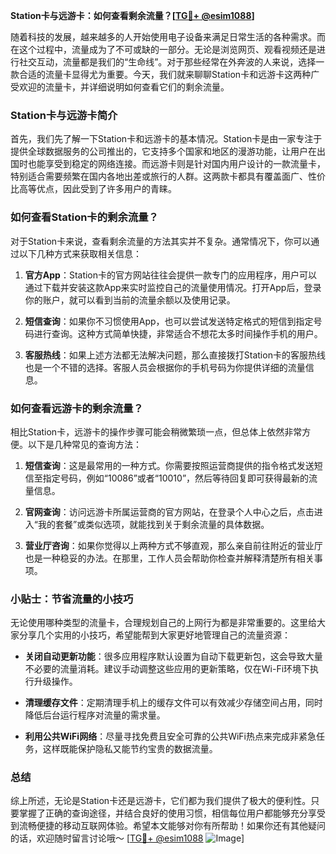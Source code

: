 **Station卡与远游卡：如何查看剩余流量？[[TG💪+ @esim1088](https://t.me/s/esim1088)]**

随着科技的发展，越来越多的人开始使用电子设备来满足日常生活的各种需求。而在这个过程中，流量成为了不可或缺的一部分。无论是浏览网页、观看视频还是进行社交互动，流量都是我们的“生命线”。对于那些经常在外奔波的人来说，选择一款合适的流量卡显得尤为重要。今天，我们就来聊聊Station卡和远游卡这两种广受欢迎的流量卡，并详细说明如何查看它们的剩余流量。

### Station卡与远游卡简介

首先，我们先了解一下Station卡和远游卡的基本情况。Station卡是由一家专注于提供全球数据服务的公司推出的，它支持多个国家和地区的漫游功能，让用户在出国时也能享受到稳定的网络连接。而远游卡则是针对国内用户设计的一款流量卡，特别适合需要频繁在国内各地出差或旅行的人群。这两款卡都具有覆盖面广、性价比高等优点，因此受到了许多用户的青睐。

### 如何查看Station卡的剩余流量？

对于Station卡来说，查看剩余流量的方法其实并不复杂。通常情况下，你可以通过以下几种方式来获取相关信息：

1. **官方App**：Station卡的官方网站往往会提供一款专门的应用程序，用户可以通过下载并安装这款App来实时监控自己的流量使用情况。打开App后，登录你的账户，就可以看到当前的流量余额以及使用记录。
   
2. **短信查询**：如果你不习惯使用App，也可以尝试发送特定格式的短信到指定号码进行查询。这种方式简单快捷，非常适合不想花太多时间操作手机的用户。

3. **客服热线**：如果上述方法都无法解决问题，那么直接拨打Station卡的客服热线也是一个不错的选择。客服人员会根据你的手机号码为你提供详细的流量信息。

### 如何查看远游卡的剩余流量？

相比Station卡，远游卡的操作步骤可能会稍微繁琐一点，但总体上依然非常方便。以下是几种常见的查询方法：

1. **短信查询**：这是最常用的一种方式。你需要按照运营商提供的指令格式发送短信至指定号码，例如“10086”或者“10010”，然后等待回复即可获得最新的流量信息。

2. **官网查询**：访问远游卡所属运营商的官方网站，在登录个人中心之后，点击进入“我的套餐”或类似选项，就能找到关于剩余流量的具体数据。

3. **营业厅咨询**：如果你觉得以上两种方式不够直观，那么亲自前往附近的营业厅也是一种稳妥的办法。在那里，工作人员会帮助你检查并解释清楚所有相关事项。

### 小贴士：节省流量的小技巧

无论使用哪种类型的流量卡，合理规划自己的上网行为都是非常重要的。这里给大家分享几个实用的小技巧，希望能帮到大家更好地管理自己的流量资源：

- **关闭自动更新功能**：很多应用程序默认设置为自动下载更新包，这会导致大量不必要的流量消耗。建议手动调整这些应用的更新策略，仅在Wi-Fi环境下执行升级操作。
  
- **清理缓存文件**：定期清理手机上的缓存文件可以有效减少存储空间占用，同时降低后台运行程序对流量的需求量。

- **利用公共WiFi网络**：尽量寻找免费且安全可靠的公共WiFi热点来完成非紧急任务，这样既能保护隐私又能节约宝贵的数据流量。

### 总结

综上所述，无论是Station卡还是远游卡，它们都为我们提供了极大的便利性。只要掌握了正确的查询途径，并结合良好的使用习惯，相信每位用户都能够充分享受到流畅便捷的移动互联网体验。希望本文能够对你有所帮助！如果你还有其他疑问的话，欢迎随时留言讨论哦～ [[TG💪+ @esim1088](https://t.me/s/esim1088) ![Image](https://i.postimg.cc/4NQfJmqS/Snipaste-2025-05-13-00-14-12.png)]
